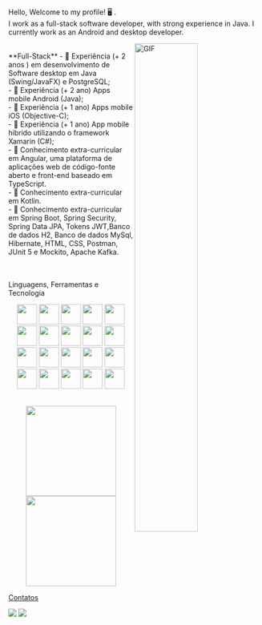 
 Hello, Welcome to my profile! 🖥️ . </br>
I work as a full-stack software developer, with strong experience in Java. I currently work as an Android and desktop developer.

<img align="right" alt="GIF" src="https://raw.githubusercontent.com/trepichio/trepichio/master/assets/code.gif" width=50% />
<br />
**Full-Stack**
- 📖 Experiência (+ 2 anos ) em desenvolvimento de Software desktop em Java (Swing/JavaFX) e PostgreSQL;</br>
- 📖 Experiência (+ 2 ano) Apps mobile Android (Java);</br>
- 📖 Experiência (+ 1 ano) Apps mobile iOS (Objective-C);</br>
- 📖 Experiência (+ 1 ano) App mobile hibrido utilizando o framework Xamarin (C#);</br>
- 📖 Conhecimento extra-curricular em Angular, uma plataforma de aplicações web de código-fonte aberto e front-end baseado em TypeScript.</br>
- 📖 Conhecimento extra-curricular em Kotlin.</br>
- 📖 Conhecimento extra-curricular em Spring Boot, Spring Security, Spring Data JPA, Tokens JWT,Banco de dados H2, Banco de dados MySql, Hibernate, HTML, CSS, Postman, JUnit 5 e Mockito, Apache Kafka.</br>
<br />
<br />
<p>Linguagens, Ferramentas e Tecnologia</p>
<p align="center">


<img src="https://cdn.jsdelivr.net/gh/devicons/devicon/icons/java/java-original-wordmark.svg" width="40" height="40"/>
<img src="https://cdn.jsdelivr.net/gh/devicons/devicon/icons/javascript/javascript-original.svg" width="40" height="40"/>    
<img src="https://cdn.jsdelivr.net/gh/devicons/devicon/icons/typescript/typescript-original.svg" width="40" height="40"/>        
<!-- <img src="https://cdn.jsdelivr.net/gh/devicons/devicon/icons/kotlin/kotlin-original-wordmark.svg" width="40" height="40" /> -->       
<img src="https://cdn.jsdelivr.net/gh/devicons/devicon/icons/kotlin/kotlin-original.svg" width="40" height="40" />
<img src="https://cdn.jsdelivr.net/gh/devicons/devicon/icons/c/c-original.svg" width="40" height="40"/>
<img src="https://cdn.jsdelivr.net/gh/devicons/devicon/icons/cplusplus/cplusplus-original.svg" width="40" height="40"/>
<img src="https://cdn.jsdelivr.net/gh/devicons/devicon/icons/csharp/csharp-original.svg" width="40" height="40" />  
<img src="https://cdn.jsdelivr.net/gh/devicons/devicon/icons/css3/css3-original.svg"  width="40" height="40"/>      
<img src="https://cdn.jsdelivr.net/gh/devicons/devicon/icons/html5/html5-original.svg" width="40" height="40"/>   
          
<img src="https://cdn.jsdelivr.net/gh/devicons/devicon/icons/postgresql/postgresql-original.svg" width="40" height="40" />
<img src="https://cdn.jsdelivr.net/gh/devicons/devicon/icons/mysql/mysql-original.svg" width="40" height="40"/>
          
<img src="https://cdn.jsdelivr.net/gh/devicons/devicon/icons/android/android-original.svg" width="40" height="40"/>
<img src="https://cdn.jsdelivr.net/gh/devicons/devicon/icons/intellij/intellij-original.svg" width="40" height="40"/>          
<img src="https://cdn.jsdelivr.net/gh/devicons/devicon/icons/angularjs/angularjs-original.svg" width="40" height="40" />          
<img src="https://cdn.jsdelivr.net/gh/devicons/devicon/icons/spring/spring-original.svg" width="40" height="40"/>         
<img src="https://cdn.jsdelivr.net/gh/devicons/devicon/icons/vscode/vscode-original.svg" width="40" height="40" />          
<img src="https://cdn.jsdelivr.net/gh/devicons/devicon/icons/xcode/xcode-original.svg" width="40" height="40" />
          
<img src="https://cdn.jsdelivr.net/gh/devicons/devicon/icons/gitlab/gitlab-original.svg"  width="40" height="40"/>
<img src="https://cdn.jsdelivr.net/gh/devicons/devicon/icons/git/git-original.svg" width="40" height="40"/>               
<img src="https://cdn.jsdelivr.net/gh/devicons/devicon/icons/bitbucket/bitbucket-original.svg" width="40" height="40"/>
          
          
<br />
<br />
          
<div align="center">
<a href="https://github.com/juliocarvalho2019">
<img height="180em" src="https://github-readme-stats.vercel.app/api/top-langs/?username=juliocarvalho2019&layout=compact&langs_count=7&theme=dracula"/>
<img height="180em" src="https://github-readme-stats.vercel.app/api?username=juliocarvalho2019&show_icons=true&theme=dracula&include_all_commits=true&count_private=true"/>
</div>

<p>Contatos</p>
<div>
  <a href = "mailto:juliocarvalhocbq@gmail.com"><img src="https://img.shields.io/badge/-Gmail-%23333?style=for-the-badge&logo=gmail&logoColor=white" target="_blank"></a>
  <a href="https://www.linkedin.com/in/julio-carvalho-0180285a/" target="_blank"><img src="https://img.shields.io/badge/-LinkedIn-%230077B5?style=for-the-badge&logo=linkedin&logoColor=white" target="_blank"></a> 
          
          


 



 





